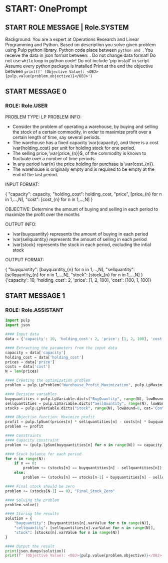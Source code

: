 # START: OnePrompt 
## START ROLE MESSAGE | Role.SYSTEM 
Background: You are a expert at Operations Research and Linear Programming and Python. Based on description you solve given problem using Pulp python library. Python code place between ```python and ```. You receive the data in json format between: <DATA></DATA>. Do not change data format! Do not use `while` loop in python code! Do not include 'pip install' in script. Assume every python package is installed Print at the end the objective between <OBJ></OBJ> `print(f' (Objective Value): <OBJ>{pulp.value(problem.objective)}</OBJ>')`  
## START MESSAGE 0 
### ROLE: Role.USER
<DESCRIPTION>
PROBLEM TYPE: LP
PROBLEM INFO:

- Consider the problem of operating a warehouse, by buying and selling the stock of a certain commodity, in order to maximize profit over a certain length of time, say several periods.
- The warehouse has a fixed capacity \var{capacity}, and there is a cost \var{holding_cost} per unit for holding stock for one period.
- The selling price, \var{price_{n}}$, of the commodity is known to fluctuate over a number of time periods. 
- In any period \var{n} the price holding for purchase is \var{cost_{n}}.
- The warehouse is originally empty and is required to be empty at the end of the last period.

INPUT FORMAT:

{
	"capacity": capacity,
	"holding_cost": holding_cost,
	"price", [price_{n} for n in 1,...,N],
	"cost": [cost_{n} for n in 1,...,N]
}


OBJECTIVE: Determine the amount of buying and selling in each period to maximize the profit over the months

OUTPUT INFO:

- \var{buyquantity} represents the amount of buying in each period
- \var{sellquantity} represents the amount of selling in each period
- \var{stock} represents the stock in each period, excluding the intial stock

OUTPUT FORMAT:

{
	"buyquantity": [buyquantity_{n} for n in 1,...,N],
	"sellquantity": [sellquantity_{n} for n in 1,...,N],
	"stock": [stock_{n} for n in 1,...,N]
}
</DESCRIPTION>
<DATA>
{'capacity': 10, 'holding_cost': 2, 'price': [1, 2, 100], 'cost': [100, 1, 100]}</DATA>


## START MESSAGE 1 
### ROLE: Role.ASSISTANT
```python
import pulp
import json

#### Input data
data = {'capacity': 10, 'holding_cost': 2, 'price': [1, 2, 100], 'cost': [100, 1, 100]}

#### Extracting the parameters from the input data
capacity = data['capacity']
holding_cost = data['holding_cost']
prices = data['price']
costs = data['cost']
N = len(prices)

#### Creating the optimization problem
problem = pulp.LpProblem("Warehouse_Profit_Maximization", pulp.LpMaximize)

#### Decision variables
buyquantities = pulp.LpVariable.dicts("BuyQuantity", range(N), lowBound=0, cat='Continuous')
sellquantities = pulp.LpVariable.dicts("SellQuantity", range(N), lowBound=0, cat='Continuous')
stocks = pulp.LpVariable.dicts("Stock", range(N), lowBound=0, cat='Continuous')

#### Objective function: Maximize profit
profit = pulp.lpSum((prices[n] * sellquantities[n] - costs[n] * buyquantities[n] - holding_cost * stocks[n]) for n in range(N))
problem += profit

#### Constraints
#### Capacity constraint
problem += (pulp.lpSum(buyquantities[n] for n in range(N)) <= capacity), "Capacity"

#### Stock balance for each period
for n in range(N):
    if n == 0:
        problem += (stocks[n] == buyquantities[n] - sellquantities[n]), f"Stock_Balance_{n}"
    else:
        problem += (stocks[n] == stocks[n-1] + buyquantities[n] - sellquantities[n]), f"Stock_Balance_{n}"

#### Final stock should be zero
problem += (stocks[N-1] == 0), "Final_Stock_Zero"

#### Solving the problem
problem.solve()

#### Storing the results
solution = {
    "buyquantity": [buyquantities[n].varValue for n in range(N)],
    "sellquantity": [sellquantities[n].varValue for n in range(N)],
    "stock": [stocks[n].varValue for n in range(N)]
}

#### Output the result
print(json.dumps(solution))
print(f' (Objective Value): <OBJ>{pulp.value(problem.objective)}</OBJ>')
```

